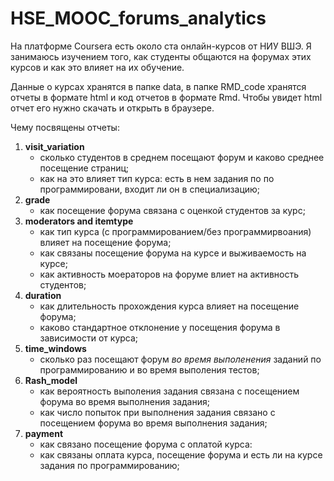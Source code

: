 # HSE_MOOC_forums_analytics

На платформе Coursera есть около ста онлайн-курсов от НИУ ВШЭ. Я занимаюсь изучением того, как студенты общаются на форумах этих курсов и как это влияет на их обучение. 

Данные о курсах хранятся в папке data, в папке RMD_code хранятся отчеты в формате html и код отчетов в формате Rmd. Чтобы увидет html отчет его нужно скачать и открыть в браузере. 

Чему посвящены отчеты:

  1. **visit_variation** 
      - сколько студентов в среднем посещают форум и каково среднее посещение страниц; 
      - как на это влияет тип курса: есть в нем задания по по программировани, входит ли он в специализацию;
  2. **grade**
      - как посещение форума связана с оценкой студентов за курс;
  3. **moderators and itemtype**
      - как тип курса (с программированием/без программирвоания) влияет на посещение форума;
      - как связаны посещение форума на курсе и выживаемость на курсе;
      - как активность моераторов на форуме влиет на активность студентов;
  4. **duration**
      - как длительность прохождения курса влияет на посещение форума;
      - каково стандартное отклонение у посещения форума в зависимости от курса;
  5. **time_windows**
      - сколько раз посещают форум *во время выполенения* заданий по программированию и во время выполения тестов;
  6. **Rash_model**
      - как вероятность выполения задания связана с посещением форума во время выполнения задания;
      - как число попыток при выполнения задания связано с посещением форума во время выполнения задания;
  7. **payment**
      - как связано посещение форума с оплатой курса:
      - как связаны оплата курса, посещение форума и есть ли на курсе задания по программированию;
